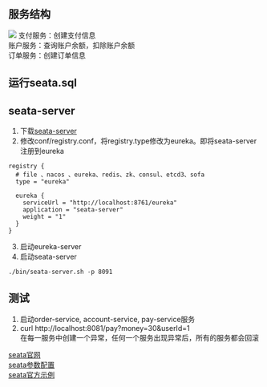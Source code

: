 ## 服务结构
![](https://imgkr.cn-bj.ufileos.com/3dd00bdb-d8df-4f63-b6f0-54b197e40994.png)
支付服务：创建支付信息\
账户服务：查询账户余额，扣除账户余额\
订单服务：创建订单信息

## 运行seata.sql

## seata-server
1. 下载[seata-server](https://github.com/seata/seata/releases)
2. 修改conf/registry.conf，将registry.type修改为eureka。即将seata-server注册到eureka
```
registry {
  # file 、nacos 、eureka、redis、zk、consul、etcd3、sofa
  type = "eureka"

  eureka {
    serviceUrl = "http://localhost:8761/eureka"
    application = "seata-server"
    weight = "1"
  }
}
```
3. 启动eureka-server
4. 启动seata-server
```
./bin/seata-server.sh -p 8091
```

## 测试
1. 启动order-service, account-service, pay-service服务
2. curl http://localhost:8081/pay?money=30&userId=1 \
在每一服务中创建一个异常，任何一个服务出现异常后，所有的服务都会回滚

[seata官网](https://seata.io/)\
[seata参数配置](https://seata.io/zh-cn/docs/user/configurations.html)\
[seata官方示例](https://github.com/seata/seata-samples)



